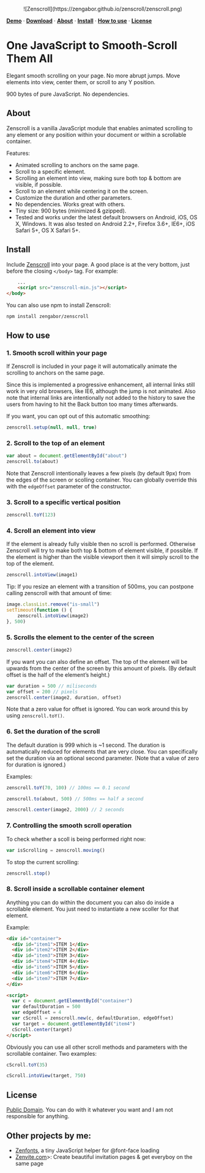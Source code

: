 <p align="center">
	![Zenscroll](https://zengabor.github.io/zenscroll/zenscroll.png)
</p>

[**Demo**](https://zengabor.github.io/zenscroll/) &middot; [**Download**](https://github.com/zengabor/zenscroll/archive/latest.zip) &middot;
[**About**](#about) &middot;
[**Install**](#install) &middot;
[**How to use**](#how-to-use) &middot;
[**License**](#license)


# One JavaScript to Smooth-Scroll Them All

Elegant smooth scrolling on your page. No more abrupt jumps. Move elements into view, center them, or scroll to any Y position.

900 bytes of pure JavaScript. No dependencies.

## About

Zenscroll is a vanilla JavaScript module that enables animated scrolling to any element or any position within your document or within a scrollable container.

Features:

- Animated scrolling to anchors on the same page.
- Scroll to a specific element.
- Scrolling an element into view, making sure both top & bottom are visible, if possible.
- Scroll to an element while centering it on the screen.
- Customize the duration and other parameters.
- No dependencies. Works great with others.
- Tiny size: 900 bytes (minimized & gzipped).
- Tested and works under the latest default browsers on Android, iOS, OS X, Windows. It was also tested on Android 2.2+, Firefox 3.6+, IE6+, iOS Safari 5+, OS X Safari 5+.


## Install

Include [Zenscroll](https://github.com/zengabor/zenscroll/archive/latest.zip) into your page. A good place is at the very bottom, just before the closing `</body>` tag. For&nbsp;example:

````html
    ...
    <script src="zenscroll-min.js"></script>
</body>
````

You can also use npm to install Zenscroll:

````
npm install zengabor/zenscroll
````

## How to use

### 1. Smooth scroll within your page

If Zenscroll is included in your page it will automatically animate the scrolling to anchors on the same page.

Since this is implemented a progressive enhancement, all internal links still work in very old browsers, like IE6, although the jump is not animated. Also note that internal links are intentionally not added to the history to save the users from having to hit the Back button too many times afterwards.

If you want, you can opt out of this automatic smoothing:

````js
zenscroll.setup(null, null, true)
````


### 2. Scroll to the top of an element

````js
var about = document.getElementById("about")
zenscroll.to(about)
````

Note that Zenscroll intentionally leaves a few pixels (by default 9px) from the edges of the screen or scolling container. You can globally override this with the `edgeOffset` parameter of the constructor.

### 3. Scroll to a specific vertical position

````js
zenscroll.toY(123)
````

### 4. Scroll an element into view 

If the element is already fully visible then no scroll is performed. Otherwise Zenscroll will try to make both top & bottom of element visible, if possible. If the element is higher than the visible viewport then it will simply scroll to the top of the element. 

````js
zenscroll.intoView(image1)
````

Tip: If you resize an element with a transition of 500ms, you can postpone calling zenscroll with that amount of time:

````js
image.classList.remove("is-small")
setTimeout(function () { 
    zenscroll.intoView(image2) 
}, 500)
````


### 5. Scrolls the element to the center of the screen

````js
zenscroll.center(image2)
````

If you want you can also define an offset. The top of the element will be upwards from the center of the screen by this amount of pixels. (By default offset is the half of the element’s height.)

````js
var duration = 500 // miliseconds
var offset = 200 // pixels
zenscroll.center(image2, duration, offset)
````

Note that a zero value for offset is ignored. You can work around this by using `zenscroll.toY()`.

### 6. Set the duration of the scroll

The default duration is 999 which is ~1 second. The duration is automatically reduced for elements that are very close. You can specifically set the duration via an optional second parameter. (Note that a value of zero for duration is ignored.)

Examples:

````js
zenscroll.toY(70, 100) // 100ms == 0.1 second
````

````js
zenscroll.to(about, 500) // 500ms == half a second
````

````js
zenscroll.center(image2, 2000) // 2 seconds
````

### 7. Controlling the smooth scroll operation

To check whether a scoll is being performed right now:

````js
var isScrolling = zenscroll.moving()
````

To stop the current scrolling:

````js
zenscroll.stop()
````

### 8. Scroll inside a scrollable container element

Anything you can do within the document you can also do inside a scrollable element. You just need to instantiate a new scoller for that element.

Example:

````html
<div id="container">
  <div id="item1">ITEM 1</div>
  <div id="item2">ITEM 2</div>
  <div id="item3">ITEM 3</div>
  <div id="item4">ITEM 4</div>
  <div id="item5">ITEM 5</div>
  <div id="item6">ITEM 6</div>
  <div id="item7">ITEM 7</div>
</div>

<script>
  var c = document.getElementById("container")
  var defaultDuration = 500
  var edgeOffset = 4
  var cScroll = zenscroll.new(c, defaultDuration, edgeOffset)
  var target = document.getElementById("item4")
  cScroll.center(target)
</script>
````

Obviously you can use all other scroll methods and parameters with the scrollable container. Two examples:

````js
cScroll.toY(35)
````

````js
cScroll.intoView(target, 750)
````

## License

[Public Domain](http://unlicense.org). You can do with it whatever you want and I am not responsible for anything.


## Other projects by me:

- [Zenfonts](https://github.com/zengabor/zenfonts), a tiny JavaScript helper for @font-face loading
- [Zenvite.com](http://zenvite.com/)>: Create beautiful invitation pages & get everyboy on the same page
